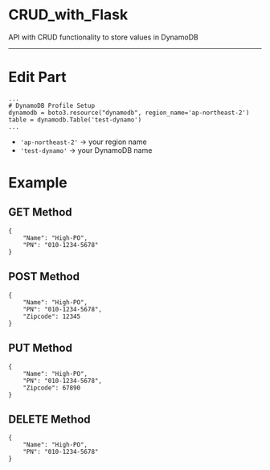 # CRUD_with_Flask
API with CRUD functionality to store values ​​in DynamoDB

---

# Edit Part

```
...
# DynamoDB Profile Setup
dynamodb = boto3.resource("dynamodb", region_name='ap-northeast-2')
table = dynamodb.Table('test-dynamo')
...
```

- `'ap-northeast-2'` -> your region name
- `'test-dynamo'` -> your DynamoDB name

# Example

## GET Method

```
{
    "Name": "High-PO",
    "PN": "010-1234-5678"
}
```

## POST Method
```
{
    "Name": "High-PO",
    "PN": "010-1234-5678",
    "Zipcode": 12345
}
```
## PUT Method
```
{
    "Name": "High-PO",
    "PN": "010-1234-5678",
    "Zipcode": 67890
}
```
## DELETE Method
```
{
    "Name": "High-PO",
    "PN": "010-1234-5678"
}
```
